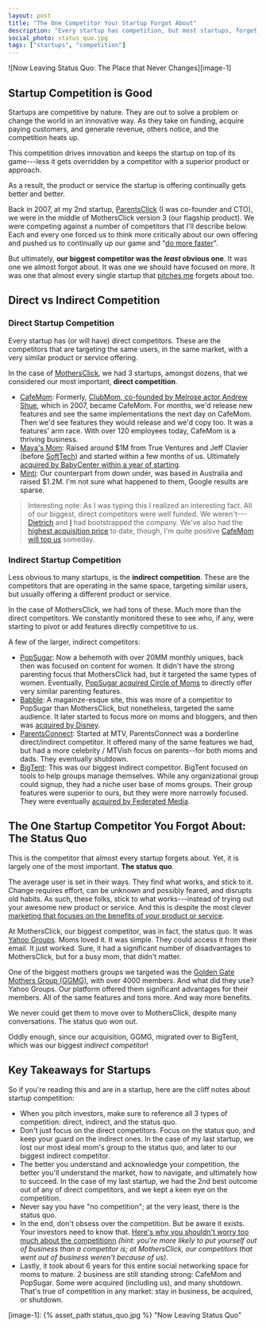 ```yaml
---
layout: post
title: "The One Competitor Your Startup Forgot About"
description: "Every startup has competition, but most startups, forget about this one competitor."
social_photo: status_quo.jpg
tags: ["startups", "competition"]
---
```


![Now Leaving Status Quo: The Place that Never Changes][image-1]

## Startup Competition is Good

Startups are competitive by nature. They are out to solve a problem or change the world in an innovative way. As they take on funding, acquire paying customers, and generate revenue, others notice, and the competition heats up.

This competition drives innovation and keeps the startup on top of its game---less it gets overridden by a competitor with a superior product or approach.

As a result, the product or service the startup is offering continually gets better and better.

Back in 2007, at my 2nd startup, [ParentsClick](http://www.crunchbase.com/company/parentsclick-network) (I was co-founder and CTO), we were in the middle of MothersClick version 3 (our flagship product). We were competing against a number of competitors that I'll describe below. Each and every one forced us to think more critically about our own offering and pushed us to continually up our game and "[do more faster](http://www.amazon.com/gp/product/B0046H9BBM/ref=as_li_ss_tl?ie=UTF8&camp=1789&creative=390957&creativeASIN=B0046H9BBM&linkCode=as2&tag=tedserbinski-20)".

But ultimately, **our biggest competitor was the *least* obvious one**. It was one we almost forgot about. It was one we should have focused on more. It was one that almost every single startup that [pitches me](http://angel.co/tedserbinski) forgets about too.

## Direct vs Indirect Competition

### Direct Startup Competition

Every startup has (or will have) direct competitors. These are the competitors that are targeting the same users, in the same market, with a very similar product or service offering.

In the case of [MothersClick](http://mashable.com/2006/10/17/mothersclick-is-live/), we had 3 startups, amongst dozens, that we considered our most important, **direct competition**.

- [CafeMom](http://cafemom.com): Formerly, [ClubMom, co-founded by Melrose actor Andrew Shue](http://en.wikipedia.org/wiki/CafeMom), which in 2007, became CafeMom. For months, we'd release new features and see the same implementations the next day on CafeMom. Then we'd see features they would release and we'd copy too. It was a features' arm race. With over 120 employees today, CafeMom is a thriving business.
- [Maya's Mom](http://mashable.com/2006/10/27/mayas-mom-launches-mommy-based-social-network/): Raised around $1M from True Ventures and Jeff Clavier (before [SoftTech](http://softtechvc.com/)) and started within a few months of us. Ultimately [acquired by BabyCenter within a year of starting](http://mashable.com/2007/08/27/mayas-mom-babycenter/).
- [Minti](http://techcrunch.com/2006/03/09/minti-niche-web-20-stuff-is-coming/): Our counterpart from down under, was based in Australia and raised $1.2M. I'm not sure what happened to them, Google results are sparse.

> Interesting note: As I was typing this I realized an interesting fact. All of our biggest, direct competitors were well funded. We weren't---[Dietrich](https://angel.co/dvb) and [I](https://angel.co/tedserbinski) had bootstrapped the company. We've also had the [highest acquisition price](http://paidcontent.org/2008/08/27/419-lifetime-networks-acquires-parentsclick-network-first-digital-acquisiti/) to date, though, I'm quite positive [CafeMom will top us](http://allthingsd.com/20100817/exclusive-yahoo-eyes-cafemom-for-100-million-acquisition/) someday.

### Indirect Startup Competition

Less obvious to many startups, is the **indirect competition**. These are the competitors that are operating in the same space, targeting similar users, but usually offering a different product or service.

In the case of MothersClick, we had tons of these. Much more than the direct competitors. We constantly monitored these to see who, if any, were starting to pivot or add features directly competitive to us.

A few of the larger, indirect competitors:

- [PopSugar](http://popsugar.com): Now a behemoth with over 20MM monthly uniques, back then was focused on content for women. It didn't have the strong parenting focus that MothersClick had, but it targeted the same types of women. Eventually, [PopSugar acquired Circle of Moms](http://techcrunch.com/2012/02/21/sugar-acquires-social-network-and-community-for-mothers-circle-of-moms/) to directly offer very similar parenting features.
- [Babble](http://www.babble.com): A magainze-esque site, this was more of a competitor to PopSugar than MothersClick, but nonetheless, targeted the same audience. It later started to focus more on moms and bloggers, and then was [acquired by Disney](http://allthingsd.com/20111114/exclusive-disney-acquires-hipster-mommy-blog-platform-babble-media/).
- [ParentsConnect](http://www.nickmom.com/parentsconnect/): Started at MTV, ParentsConnect was a borderline direct/indirect competitor. It offered many of the same features we had, but had a more celebrity / MTVish focus on parents--for both moms and dads. They eventually shutdown.
- [BigTent](http://www.bigtent.com/): This was our biggest indirect competitor. BigTent focused on tools to help groups manage themselves. While any organizational group could signup, they had a niche user base of moms groups. Their group features were superior to ours, but they were more narrowly focused. They were eventually [acquired by Federated Media](http://paidcontent.org/2010/11/03/419-federated-media-expands-parenting-vertical-with-bigtent-acquisition/).

## The One Startup Competitor You Forgot About: The Status Quo

This is the competitor that almost every startup forgets about. Yet, it is largely one of the most important. **The status quo**.

The average user is set in their ways. They find what works, and stick to it. Change requires effort, can be unknown and possibly feared, and disrupts old habits. As such, these folks, stick to what works---instead of trying out your awesome new product or service. And this is despite the most clever [marketing that focuses on the benefits of your product or service](http://tedserbinski.com/the-number-1-marketing-tip-your-startup-needs-to-know/).

At MothersClick, our biggest competitor, was in fact, the status quo. It was [Yahoo Groups](http://groups.yahoo.com/). Moms loved it. It was simple. They could access it from their email. It just worked. Sure, it had a significant number of disadvantages to MothersClick, but for a busy mom, that didn't matter.

One of the biggest mothers groups we targeted was the [Golden Gate Mothers Group (GGMG)](http://www.ggmg.org/), with over 4000 members. And what did they use? Yahoo Groups. Our platform offered them significant advantages for their members. All of the same features and tons more. And way more benefits.

We never could get them to move over to MothersClick, despite many conversations. The status quo won out.

Oddly enough, since our acquisition, GGMG, migrated over to BigTent, which was our biggest *indirect competitor*!

<a id="key-takeaways"></a>

## Key Takeaways for Startups

So if you're reading this and are in a startup, here are the cliff notes about startup competition:

- When you pitch investors, make sure to reference all 3 types of competition: direct, indirect, and the status quo.
- Don't just focus on the direct competitors. Focus on the status quo, and keep your guard on the indirect ones. In the case of my last startup, we lost our most ideal mom's group to the status quo, and later to our biggest indirect competitor.
- The better you understand and acknowledge your competition, the better you'll understand the market, how to navigate, and ultimately how to succeed. In the case of my last startup, we had the 2nd best outcome out of any of direct competitors, and we kept a keen eye on the competition.
- Never say you have "no competition"; at the very least, there is the status quo.
- In the end, don't obsess over the competition. But be aware it exists. Your investors need to know that. [Here's why you shouldn't worry too much about the competitionn](https://medium.com/tony-stubblebine/25afc92c6531) *(hint: you're more likely to put yourself out of business than a competitor is; at MothersClick, our competitors that went out of business weren't because of us)*.
- Lastly, it took about 6 years for this entire social networking space for moms to mature. 2 business are still standing strong: CafeMom and PopSugar. Some were acquired (including us), and many shutdown. That's true of competition in any market: stay in business, be acquired, or shutdown.

[image-1]: {% asset_path status_quo.jpg %} "Now Leaving Status Quo"
